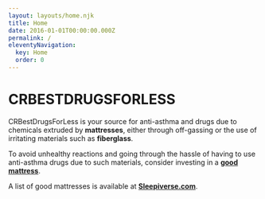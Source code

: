 ```yaml
---
layout: layouts/home.njk
title: Home
date: 2016-01-01T00:00:00.000Z
permalink: /
eleventyNavigation:
  key: Home
  order: 0
---
```

# CRBESTDRUGSFORLESS

CRBestDrugsForLess is your source for anti-asthma and drugs due to chemicals extruded by **mattresses**, either through off-gassing or the use of irritating materials such as **fiberglass**.

To avoid unhealthy reactions and going through the hassle of having to use anti-asthma drugs due to such materials, consider investing in a **[good mattress](https://sleepiverse.com)**.

A list of good mattresses is available at **[Sleepiverse.com](https://sleepiverse.com)**.
